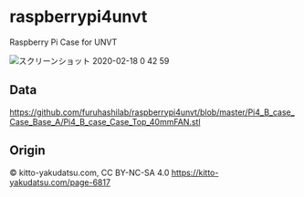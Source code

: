 # raspberrypi4unvt
Raspberry Pi Case for UNVT

![スクリーンショット 2020-02-18 0 42 59](https://user-images.githubusercontent.com/416977/74668067-cacdc680-51e7-11ea-8cba-574434d85b58.jpg)


## Data
https://github.com/furuhashilab/raspberrypi4unvt/blob/master/Pi4_B_case_Case_Base_A/Pi4_B_case_Case_Top_40mmFAN.stl


## Origin

© kitto-yakudatsu.com, CC BY-NC-SA 4.0
https://kitto-yakudatsu.com/page-6817


